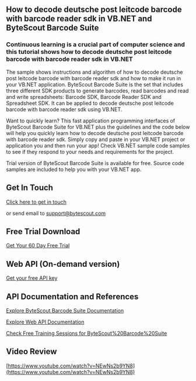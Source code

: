 ## How to decode deutsche post leitcode barcode with barcode reader sdk in VB.NET and ByteScout Barcode Suite

### Continuous learning is a crucial part of computer science and this tutorial shows how to decode deutsche post leitcode barcode with barcode reader sdk in VB.NET

The sample shows instructions and algorithm of how to decode deutsche post leitcode barcode with barcode reader sdk and how to make it run in your VB.NET application. ByteScout Barcode Suite is the set that includes three different SDK products to generate barcodes, read barcodes and read and write spreadsheets: Barcode SDK, Barcode Reader SDK and Spreadsheet SDK. It can be applied to decode deutsche post leitcode barcode with barcode reader sdk using VB.NET.

Want to quickly learn? This fast application programming interfaces of ByteScout Barcode Suite for VB.NET plus the guidelines and the code below will help you quickly learn how to decode deutsche post leitcode barcode with barcode reader sdk.  Simply copy and paste in your VB.NET project or application you and then run your app! Check VB.NET sample code samples to see if they respond to your needs and requirements for the project.

Trial version of ByteScout Barcode Suite is available for free. Source code samples are included to help you with your VB.NET app.

## Get In Touch

[Click here to get in touch](https://bytescout.zendesk.com/hc/en-us/requests/new?subject=ByteScout%20Barcode%20Suite%20Question)

or send email to [support@bytescout.com](mailto:support@bytescout.com?subject=ByteScout%20Barcode%20Suite%20Question) 

## Free Trial Download

[Get Your 60 Day Free Trial](https://bytescout.com/download/web-installer?utm_source=github-readme)

## Web API (On-demand version)

[Get your free API key](https://pdf.co/documentation/api?utm_source=github-readme)

## API Documentation and References

[Explore ByteScout Barcode Suite Documentation](https://bytescout.com/documentation/index.html?utm_source=github-readme)

[Explore Web API Documentation](https://pdf.co/documentation/api?utm_source=github-readme)

[Check Free Training Sessions for ByteScout%20Barcode%20Suite](https://academy.bytescout.com/)

## Video Review

[https://www.youtube.com/watch?v=NEwNs2b9YN8](https://www.youtube.com/watch?v=NEwNs2b9YN8)